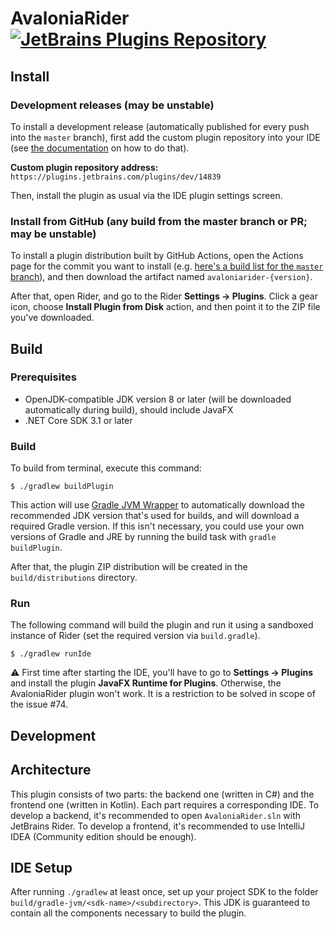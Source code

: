 # AvaloniaRider [![JetBrains Plugins Repository](https://img.shields.io/jetbrains/plugin/v/14839.svg?label=rider%20&colorB=0A7BBB&style=flat-square)](https://plugins.jetbrains.com/plugin/14839)

Install
-------

### Development releases (may be unstable)

To install a development release (automatically published for every push into
the `master` branch), first add the custom plugin repository into your IDE (see
[the documentation][ide.channels] on how to do that).

**Custom plugin repository address:**
`https://plugins.jetbrains.com/plugins/dev/14839`

Then, install the plugin as usual via the IDE plugin settings screen.

### Install from GitHub (any build from the master branch or PR; may be unstable)

To install a plugin distribution built by GitHub Actions, open the Actions page
for the commit you want to install (e.g. [here's a build list for the `master`
branch][github-actions.master]), and then download the artifact named
`avaloniarider-{version}`.

After that, open Rider, and go to the Rider **Settings → Plugins**. Click a
gear icon, choose **Install Plugin from Disk** action, and then point it to the
ZIP file you've downloaded.

Build
-----

### Prerequisites

- OpenJDK-compatible JDK version 8 or later (will be downloaded automatically
  during build), should include JavaFX
- .NET Core SDK 3.1 or later

### Build

To build from terminal, execute this command:

```console
$ ./gradlew buildPlugin
```

This action will use [Gradle JVM Wrapper][gradle-jvm-wrapper] to automatically
download the recommended JDK version that's used for builds, and will download a
required Gradle version. If this isn't necessary, you could use your own
versions of Gradle and JRE by running the build task with `gradle buildPlugin`.

After that, the plugin ZIP distribution will be created in the
`build/distributions` directory.

### Run

The following command will build the plugin and run it using a sandboxed
instance of Rider (set the required version via `build.gradle`).

```console
$ ./gradlew runIde
```

⚠ First time after starting the IDE, you'll have to go to **Settings →
Plugins** and install the plugin **JavaFX Runtime for Plugins**. Otherwise, the
AvaloniaRider plugin won't work. It is a restriction to be solved in scope of
the issue #74.

Development
-----------

## Architecture

This plugin consists of two parts: the backend one (written in C#) and the
frontend one (written in Kotlin). Each part requires a corresponding IDE. To
develop a backend, it's recommended to open `AvaloniaRider.sln` with JetBrains
Rider. To develop a frontend, it's recommended to use IntelliJ IDEA (Community
edition should be enough).

## IDE Setup

After running `./gradlew` at least once, set up your project SDK to the folder
`build/gradle-jvm/<sdk-name>/<subdirectory>`. This JDK is guaranteed to contain
all the components necessary to build the plugin.

[github-actions.master]: https://github.com/ForNeVeR/AvaloniaRider/actions?query=branch%3Amaster
[gradle-jvm-wrapper]: https://github.com/mfilippov/gradle-jvm-wrapper
[ide.channels]: https://www.jetbrains.com/help/idea/managing-plugins.html#repos
